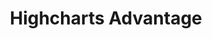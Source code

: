 ---
title:  Highcharts Advantage
type: SUPPORT
description: Highcharts Advantage is our best-in-class support program that includes access to our development team, as well as chat, all new software releases (minor and major), emergency hotfixes and guidance and advice on implementation.
---